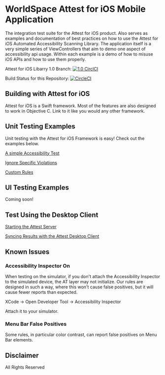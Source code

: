 # WorldSpace Attest for iOS Mobile Application
The integration test suite for the Attest for iOS product. Also serves as examples and documentation
of best practices on how to use the Attest for iOS Automated Accessibility Scanning Library. The application
itself is a very simple series of ViewControllers that aim to demo one aspect of accessibility api usage.
Within each example is a demo of how to misuse iOS APIs and how to use them properly.

Attest for iOS Libarry 1.0 Branch: [![1.0 CirclCI](https://circleci.com/gh/dequelabs/AttestIOS/tree/1.0.svg?style=shield&circle-token=317c78a2f327205f252a20d18e71b84516e2c912)](https://circleci.com/gh/dequelabs/AttestIOS/tree/1.0)

Build Status for this Repository: [![CircleCI](https://circleci.com/gh/dequelabs/AttestIOSApp/tree/master.svg?style=shield&circle-token=43cf7b8bde9c08b12f88f9282983a3837bcd6522)](https://circleci.com/gh/dequelabs/AttestIOSApp/tree/master)

## Building with Attest for iOS

Attest for iOS is a Swift framework. Most of the features are also designed to work in Objective C. Link to it like you would any other framework.

## Unit Testing Examples

Unit testing with the Attest for iOS Framework is easy! Check out the examples below.

[A simple Accessibility Test](https://github.com/dequelabs/AttestIOSApp/blob/master/AttestiOSAppTests/SimpleTest.swift)

[Ignore Specific Violations](https://github.com/dequelabs/AttestIOSApp/blob/master/AttestiOSAppTests/IgnoreViolations.swift)

[Custom Rules](https://github.com/dequelabs/AttestIOSApp/blob/master/AttestiOSAppTests/CustomRules.swift)

## UI Testing Examples

Coming soon!

## Test Using the Desktop Client
[Starting the Attest Server](https://github.com/dequelabs/AttestIOSApp/blob/master/AttestiOSApp/AppDelegate.swift)

[Syncing Results with the Attest Desktop Client](https://dequeuniversity.com/guide/attest-mobile/1.0/using/manual-testing/desktop/analyzing/)

## Known Issues

### Accessibility Inspector On
When testing on the simulator, if you don't attach the Accessibility Inspector to the simulated device, the AT layer may not initialize. Our rules are designed in such a way, where this won't cause false positives, but it will cause fewer reports than expected. 

XCode -> Open Developer Tool -> Accessibility Inspector

Attach it to your simulator.

### Menu Bar False Positives

Some rules, in particular color contrast, can report false positives on Menu Bar elements.

## Disclaimer
All Rights Reserved
